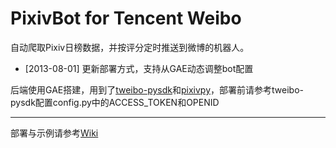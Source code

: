 # PixivBot for Tencent Weibo

自动爬取Pixiv日榜数据，并按评分定时推送到微博的机器人。

* [2013-08-01] 更新部署方式，支持从GAE动态调整bot配置

后端使用GAE搭建，用到了[tweibo-pysdk](https://github.com/upbit/tweibo-pysdk)和[pixivpy](https://github.com/upbit/pixivpy)，部署前请参考tweibo-pysdk配置config.py中的ACCESS_TOKEN和OPENID

***
部署与示例请参考[Wiki](https://github.com/upbit/PixivBot/wiki)
